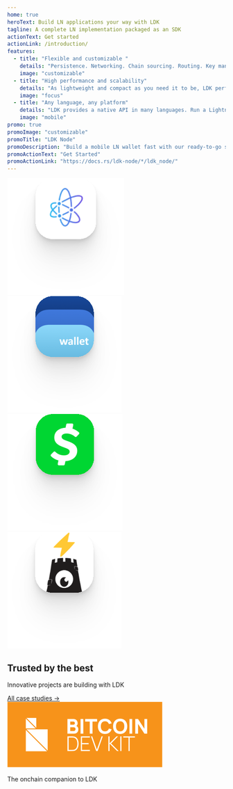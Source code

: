 ```yaml
---
home: true
heroText: Build LN applications your way with LDK
tagline: A complete LN implementation packaged as an SDK
actionText: Get started
actionLink: /introduction/
features:
  - title: "Flexible and customizable "
    details: "Persistence. Networking. Chain sourcing. Routing. Key management. You name it. LDK easily configures to your application’s needs."
    image: "customizable"
  - title: "High performance and scalability"
    details: "As lightweight and compact as you need it to be, LDK performs on small-footprint devices and scales in the cloud."
    image: "focus"
  - title: "Any language, any platform"
    details: "LDK provides a native API in many languages. Run a Lightning node in any environment, including mobile phones, web browsers, HSMs, LSPs, or your existing infrastructure."
    image: "mobile"
promo: true
promoImage: "customizable"
promoTitle: "LDK Node"
promoDescription: "Build a mobile LN wallet fast with our ready-to-go solution."
promoActionText: "Get Started"
promoActionLink: "https://docs.rs/ldk-node/*/ldk_node/"
---
```


<div class="case-studies">
  <div class="case-studies-inner">
    <div class="logo-wrapper">
      <img src="./assets/atomicdex.svg" />
      <img src="./assets/bluewallet.svg" />
      <img src="./assets/cashapp.svg" />
      <img src="./assets/teos.svg" />
    </div>
    <div>
      <h2>Trusted by the best</h2>
      <p class="description">Innovative projects are building with LDK</p>
      <a href="/case-studies/">All case studies -></a>
    </div>
  </div>
</div>

<div class="cross-promo">
  <div class="cross-promo-inner">
    <a href="https://bitcoindevkit.org/"><img src="./assets/bdk-logo.svg" /></a>
    <div class="divider"></div>
    <p class="cross-promo-description">The onchain companion to LDK</p>
  </div>
</div>

